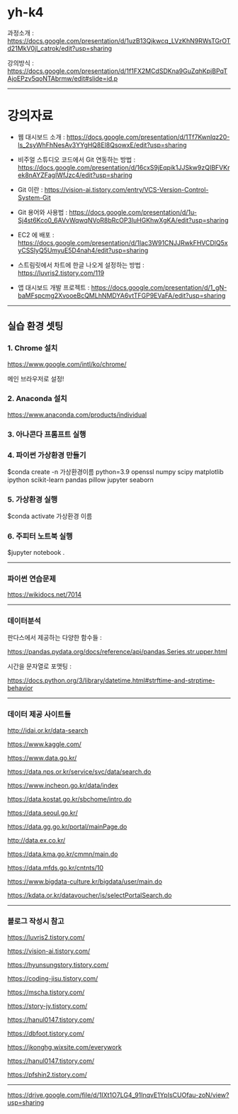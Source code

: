 # yh-k4

과정소개 : https://docs.google.com/presentation/d/1uzB13Qjkwcq_LVzKhN9RWsTGrOTd21MkV0jl_catrok/edit?usp=sharing

강의방식 : https://docs.google.com/presentation/d/1f1FX2MCdSDKna9GuZqhKpjBPqTAjoEPzv5qoNTAbrmw/edit#slide=id.p

---

# 강의자료

- 웹 대시보드 소개 : https://docs.google.com/presentation/d/1Tf7Kwnlqz20-ls_2syWhFhNesAv3YYgHQ8El8QsowxE/edit?usp=sharing
- 비주얼 스튜디오 코드에서 Git 연동하는 방법 : https://docs.google.com/presentation/d/16cxS9jEqpik1JJSkw9zQIBFVKrek8nAYZFagIWfJzc4/edit?usp=sharing
- Git 이란 : https://vision-ai.tistory.com/entry/VCS-Version-Control-System-Git
- Git 용어와 사용법 : https://docs.google.com/presentation/d/1u-Sj4st6Kco0_6AVvWqwqNVoR8bRcOP3luHGKhwXgKA/edit?usp=sharing
- EC2 에 배포 : https://docs.google.com/presentation/d/1Iac3W91CNJJRwkFHVCDlQ5xyCSSlyQ5UmyuE5D4nah4/edit?usp=sharing
- 스트림릿에서 차트에 한글 나오게 설정하는 방법 : https://luvris2.tistory.com/119

- 앱 대시보드 개발 프로젝트 : https://docs.google.com/presentation/d/1_gN-baMFspcmg2XvooeBcQMLhNMDYA6vtTFGP9EVaFA/edit?usp=sharing


---

## 실습 환경 셋팅 

### 1. Chrome 설치 

https://www.google.com/intl/ko/chrome/

메인 브라우저로 설정!

### 2. Anaconda 설치

https://www.anaconda.com/products/individual

### 3. 아나콘다 프롬프트 실행

### 4. 파이썬 가상환경 만들기

$conda create -n 가상환경이름 python=3.9 openssl numpy scipy matplotlib ipython scikit-learn pandas pillow jupyter seaborn

### 5. 가상환경 실행

$conda activate 가상환경 이름

### 6. 주피터 노트북 실행

$jupyter notebook .


---


### 파이썬 연습문제
https://wikidocs.net/7014

---

### 데이터분석

판다스에서 제공하는 다양한 함수들 : 

https://pandas.pydata.org/docs/reference/api/pandas.Series.str.upper.html

시간을 문자열로 포맷팅 : 

https://docs.python.org/3/library/datetime.html#strftime-and-strptime-behavior 

---

### 데이터 제공 사이트들 

http://idai.or.kr/data-search

https://www.kaggle.com/

https://www.data.go.kr/

https://data.nps.or.kr/service/svc/data/search.do

https://www.incheon.go.kr/data/index

https://data.kostat.go.kr/sbchome/intro.do

https://data.seoul.go.kr/

https://data.gg.go.kr/portal/mainPage.do

http://data.ex.co.kr/

https://data.kma.go.kr/cmmn/main.do

https://data.mfds.go.kr/cntnts/10

https://www.bigdata-culture.kr/bigdata/user/main.do

https://kdata.or.kr/datavoucher/is/selectPortalSearch.do


---
### 블로그 작성시 참고 

https://luvris2.tistory.com/

https://vision-ai.tistory.com/

https://hyunsungstory.tistory.com/

https://coding-jisu.tistory.com/

https://mscha.tistory.com/

https://story-jy.tistory.com/

https://hanul0147.tistory.com/

https://dbfoot.tistory.com/

https://jkonghg.wixsite.com/everywork

https://hanul0147.tistory.com/

https://pfshin2.tistory.com/


---


https://drive.google.com/file/d/1IXt1O7LG4_91InqvE1YpIsCUOfau-zoN/view?usp=sharing





